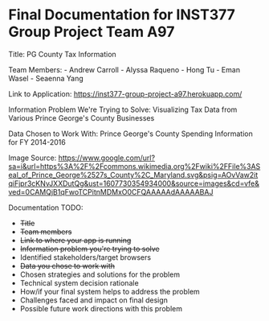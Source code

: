 # Final Documentation for INST377 Group Project Team A97

Title: PG County Tax Information

Team Members: 
    - Andrew Carroll
    - Alyssa Raqueno
    - Hong Tu
    - Eman Wasel
    - Seaenna Yang

Link to Application: https://inst377-group-project-a97.herokuapp.com/

Information Problem We're Trying to Solve: Visualizing Tax Data from Various Prince George's County Businesses

Data Chosen to Work With: Prince George's County Spending Information for FY 2014-2016

Image Source: https://www.google.com/url?sa=i&url=https%3A%2F%2Fcommons.wikimedia.org%2Fwiki%2FFile%3ASeal_of_Prince_George%2527s_County%2C_Maryland.svg&psig=AOvVaw2itqiFjpr3cKNvJXXDutQg&ust=1607730354934000&source=images&cd=vfe&ved=0CAMQjB1qFwoTCPitnMDMxO0CFQAAAAAdAAAAABAJ

Documentation TODO: 
- ~~Title~~
- ~~Team members~~
- ~~Link to where your app is running~~
- ~~Information problem you're trying to solve~~
- Identified stakeholders/target browsers
- ~~Data you chose to work with~~
- Chosen strategies and solutions for the problem
- Technical system decision rationale
- How/if your final system helps to address the problem
- Challenges faced and impact on final design
- Possible future work directions with this problem